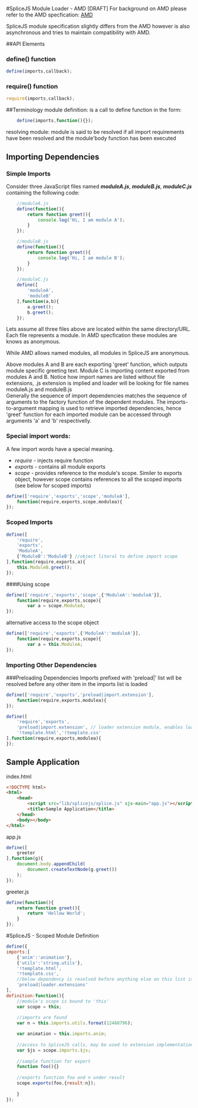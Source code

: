 #SpliceJS Module Loader - AMD [DRAFT]
For background on AMD please refer to the AMD specfication:
[AMD](https://github.com/amdjs/amdjs-api/blob/master/AMD.md)

SpliceJS module specification slightly differs from the AMD however is also asynchronous and tries to maintain compatibility with AMD.

##API Elements 	
### define() function
```javascript
define(imports,callback);
```

### require() function
```javascript
require(imports,callback);
```


##Terminology
module definition:
is a call to define function in the form: 
```javascript
	define(imports,function(){});
```
resolving module:
	module is said to be resolved if all import requirements have been resolved and the module'body function has been executed

## Importing Dependencies
### Simple Imports
Consider three JavaScript files named *__moduleA.js__*, *__moduleB.js__*, *__moduleC.js__* containing the following code:
```javascript
	//moduleA.js
	define(function(){
		return function greet(){
			console.log('Hi, I am module A');
		}
	});
```
```javascript
	//moduleB.js
	define(function(){
		return function greet(){
			console.log('Hi, I am module B');
		}
	});
```


```javascript
	//moduleC.js
	define([
		'moduleA',
		'moduleB'
	],function(a,b){
		a.greet();
		b.greet();
	});
```
Lets assume all three files above are located within the same directory/URL. Each file represents a module. In AMD specfication these modules are knows as anonymous. 

While AMD allows named modules, all modules in SpliceJS are anonymous.

Above modules A and B are each exporting 'greet' function, which outputs module specific greeting text. Module C is importing content exported from modules A and B. Notice how import names are listed without file extensions, .js extension is implied and loader will be looking for file names moduleA.js and moduleB.js  
Generally the sequence of import dependencies matches the sequence of arguments to the factory function of the dependent modules.
The imports-to-argument mapping is used to retrieve imported dependencies, hence 'greet' function for each imported module can be accessed through arguments 'a' and 'b' respectivelly.
### Special import words:
A few import words have a special meaning.
* *require* - injects require function
* *exports* - contains all module exports
* *scope* - provides reference to the module's scope.  Similer to exports object, however scope contains references to all the scoped imports (see below for scoped imports)  

```javascript
define(['require','exports','scope','moduleA'],
	function(require,exports,scope,modulea){
});
```

### Scoped Imports
```javascript
define([
	'require',
	'exports',
	'ModuleA',
	{'ModuleB':'ModuleB'} //object literal to define import scope
],function(require,exports,a){
	this.ModuleB.greet();
});
```
####Using scope
```javascript
define(['require','exports','scope',{'ModuleA':'moduleA'}],
	function(require,exports,scope){
		var a = scope.ModuleA;
});
```
alternative access to the scope object
```javascript
define(['require','exports',{'ModuleA':'moduleA'}],
	function(require,exports,scope){
		var a = this.ModuleA;
});
```


### Importing Other Dependencies


###Preloading Dependencies
Imports prefixed with 'preload|' list will be resolved before any other item in the imports list is loaded
```javascript
define(['require','exports','preload|import.extension'],
	function(require,exports,modulea){
});
```

```javascript
define([
	'require','exports',
	'preload|import.extension', // loader extension module, enables loading .html and .css files
	'!template.html','!template.css'
],function(require,exports,modulea){
});
```

## Sample Application
index.html
```html
<!DOCTYPE html>
<html>
	<head>
		<script src="lib/splicejs/splice.js" sjs-main="app.js"></script>
		<title>Sample Application</title>
	</head>
	<body></body>
</html>
```
app.js
```javascript
define([
	greeter
],function(g){
	document.body.appendChild(
		document.createTextNode(g.greet())
	);
});
```
greeter.js
```javascript
define(function(){
	return function greet(){
		return 'Hellow World';
	}
});
```

#SpliceJS - Scoped Module Definition
```javascript
define({
imports:[
	{'anim':'animation'},
	{'utils':'string.utils'},
	'!template.html',
	'!template.css',
	//below dependency is resolved before anything else on this list is loaded
	'preload|loader.extensions'
],
definition:function(){
	//module's scope is bound to 'this'
	var scope = this; 
	
	//imports are found
	var n = this.imports.utils.format(12468796); 

	var animation = this.imports.anim;
	
	//access to SpliceJS calls, may be used to extension implementation
	var $js = scope.imports.$js;
	
	//sample function for export
	function foo(){}
	
	//exports function foo and n under result
	scope.exports(foo,{result:n});
	
	}
});	
```









